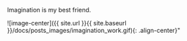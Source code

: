 
Imagination is my best friend.

![image-center]({{ site.url }}{{ site.baseurl }}/docs/posts_images/imagination_work.gif){: .align-center}"